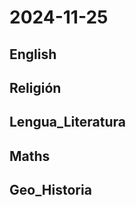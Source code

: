 # 2024-11-25 <!-- markmap: foldAll -->

## English

## Religión

## Lengua_Literatura

## Maths

## Geo_Historia

